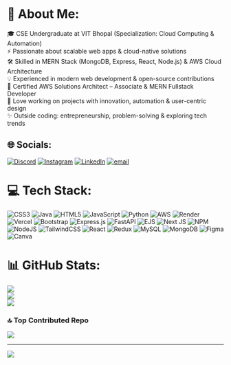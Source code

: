 # 💫 About Me:
🎓 CSE Undergraduate at VIT Bhopal (Specialization: Cloud Computing & Automation)<br>⚡ Passionate about scalable web apps & cloud-native solutions<br>🛠️ Skilled in MERN Stack (MongoDB, Express, React, Node.js) & AWS Cloud Architecture<br>💡 Experienced in modern web development & open-source contributions<br>📜 Certified AWS Solutions Architect – Associate & MERN Fullstack Developer<br>🚀 Love working on projects with innovation, automation & user-centric design<br>✨ Outside coding: entrepreneurship, problem-solving & exploring tech trends


## 🌐 Socials:
[![Discord](https://img.shields.io/badge/Discord-%237289DA.svg?logo=discord&logoColor=white)](https://discord.gg/devaaaryan) [![Instagram](https://img.shields.io/badge/Instagram-%23E4405F.svg?logo=Instagram&logoColor=white)](https://instagram.com/_aaaryan____) [![LinkedIn](https://img.shields.io/badge/LinkedIn-%230077B5.svg?logo=linkedin&logoColor=white)](https://linkedin.com/in/aryan-mishra-23693a251) [![email](https://img.shields.io/badge/Email-D14836?logo=gmail&logoColor=white)](mailto:aaaryandev@gmail.com) 

# 💻 Tech Stack:
![CSS3](https://img.shields.io/badge/css3-%231572B6.svg?style=for-the-badge&logo=css3&logoColor=white) ![Java](https://img.shields.io/badge/java-%23ED8B00.svg?style=for-the-badge&logo=openjdk&logoColor=white) ![HTML5](https://img.shields.io/badge/html5-%23E34F26.svg?style=for-the-badge&logo=html5&logoColor=white) ![JavaScript](https://img.shields.io/badge/javascript-%23323330.svg?style=for-the-badge&logo=javascript&logoColor=%23F7DF1E) ![Python](https://img.shields.io/badge/python-3670A0?style=for-the-badge&logo=python&logoColor=ffdd54) ![AWS](https://img.shields.io/badge/AWS-%23FF9900.svg?style=for-the-badge&logo=amazon-aws&logoColor=white) ![Render](https://img.shields.io/badge/Render-%46E3B7.svg?style=for-the-badge&logo=render&logoColor=white) ![Vercel](https://img.shields.io/badge/vercel-%23000000.svg?style=for-the-badge&logo=vercel&logoColor=white) ![Bootstrap](https://img.shields.io/badge/bootstrap-%238511FA.svg?style=for-the-badge&logo=bootstrap&logoColor=white) ![Express.js](https://img.shields.io/badge/express.js-%23404d59.svg?style=for-the-badge&logo=express&logoColor=%2361DAFB) ![FastAPI](https://img.shields.io/badge/FastAPI-005571?style=for-the-badge&logo=fastapi) ![EJS](https://img.shields.io/badge/ejs-%23B4CA65.svg?style=for-the-badge&logo=ejs&logoColor=black) ![Next JS](https://img.shields.io/badge/Next-black?style=for-the-badge&logo=next.js&logoColor=white) ![NPM](https://img.shields.io/badge/NPM-%23CB3837.svg?style=for-the-badge&logo=npm&logoColor=white) ![NodeJS](https://img.shields.io/badge/node.js-6DA55F?style=for-the-badge&logo=node.js&logoColor=white) ![TailwindCSS](https://img.shields.io/badge/tailwindcss-%2338B2AC.svg?style=for-the-badge&logo=tailwind-css&logoColor=white) ![React](https://img.shields.io/badge/react-%2320232a.svg?style=for-the-badge&logo=react&logoColor=%2361DAFB) ![Redux](https://img.shields.io/badge/redux-%23593d88.svg?style=for-the-badge&logo=redux&logoColor=white) ![MySQL](https://img.shields.io/badge/mysql-4479A1.svg?style=for-the-badge&logo=mysql&logoColor=white) ![MongoDB](https://img.shields.io/badge/MongoDB-%234ea94b.svg?style=for-the-badge&logo=mongodb&logoColor=white) ![Figma](https://img.shields.io/badge/figma-%23F24E1E.svg?style=for-the-badge&logo=figma&logoColor=white) ![Canva](https://img.shields.io/badge/Canva-%2300C4CC.svg?style=for-the-badge&logo=Canva&logoColor=white)
# 📊 GitHub Stats:
![](https://github-readme-stats.vercel.app/api?username=devaaaryan&theme=dark&hide_border=false&include_all_commits=true&count_private=false)<br/>
![](https://nirzak-streak-stats.vercel.app/?user=devaaaryan&theme=dark&hide_border=false)<br/>
![](https://github-readme-stats.vercel.app/api/top-langs/?username=devaaaryan&theme=dark&hide_border=false&include_all_commits=true&count_private=false&layout=compact)



### 🔝 Top Contributed Repo
![](https://github-contributor-stats.vercel.app/api?username=devaaaryan&limit=5&theme=dark&combine_all_yearly_contributions=true)

---
[![](https://visitcount.itsvg.in/api?id=devaaaryan&icon=0&color=0)](https://visitcount.itsvg.in)

<!-- Proudly created with GPRM ( https://gprm.itsvg.in ) -->
